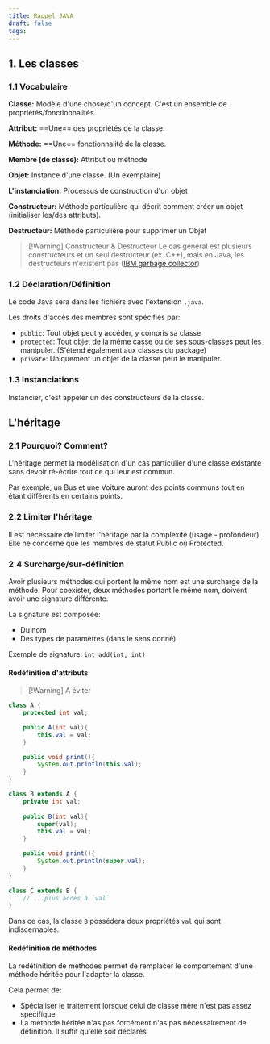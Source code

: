 ```yaml
---
title: Rappel JAVA
draft: false
tags:
---
```

## 1. Les classes

### 1.1 Vocabulaire

**Classe:** Modèle d'une chose/d'un concept. C'est un ensemble de propriétés/fonctionnalités.

**Attribut:** ==Une== des propriétés de la classe.

**Méthode:** ==Une== fonctionnalité de la classe.

**Membre (de classe):** Attribut ou méthode

**Objet:** Instance d'une classe. (Un exemplaire)

**L'instanciation:** Processus de construction d'un objet

**Constructeur:** Méthode particulière qui décrit comment créer un objet (initialiser les/des attributs).

**Destructeur:** Méthode particulière pour supprimer un Objet

> [!Warning] Constructeur & Destructeur
> Le cas général est plusieurs constructeurs et un seul destructeur (ex. C++), mais en Java, les destructeurs n'existent pas ([IBM garbage collector](https://www.ibm.com/topics/garbage-collection-java))

### 1.2 Déclaration/Définition

Le code Java sera dans les fichiers avec l'extension `.java`.

Les droits d'accès des membres sont spécifiés par:
- `public`: Tout objet peut y accéder, y compris sa classe
- `protected`: Tout objet de la même casse ou de ses sous-classes peut les manipuler. (S'étend également aux classes du package)
- `private`: Uniquement un objet de la classe peut le manipuler.

### 1.3 Instanciations

Instancier, c'est appeler un des constructeurs de la classe.


## L'héritage

### 2.1 Pourquoi? Comment?

L'héritage permet la modélisation d'un cas particulier d'une classe existante sans devoir ré-écrire tout ce qui leur est commun.

Par exemple, un Bus et une Voiture auront des points communs tout en étant différents en certains points.

### 2.2 Limiter l'héritage

Il est nécessaire de limiter l'héritage par la complexité (usage - profondeur). Elle ne concerne que les membres de statut Public ou Protected.

### 2.4 Surcharge/sur-définition

Avoir plusieurs méthodes qui portent le même nom est une surcharge de la méthode. Pour coexister, deux méthodes portant le même nom, doivent avoir une signature différente.

La signature est composée:
- Du nom
- Des types de paramètres (dans le sens donné)

Exemple de signature: `int add(int, int)`

#### Redéfinition d'attributs

> [!Warning] A éviter


```java
class A {
	protected int val;

	public A(int val){
		this.val = val;
	}

	public void print(){
		System.out.println(this.val);
	}
}

class B extends A {
	private int val;
	
	public B(int val){
		super(val);
		this.val = val;
	}

	public void print(){
		System.out.println(super.val);
	}
}

class C extends B {
	// ...plus accès à `val`
}
```

Dans ce cas, la classe `B` possédera deux propriétés `val` qui sont indiscernables.

#### Redéfinition de méthodes

La redéfinition de méthodes permet de remplacer le comportement d'une méthode héritée pour l'adapter la classe.

Cela permet de:
- Spécialiser le traitement lorsque celui de classe mère n'est pas assez spécifique
- La méthode héritée n'as pas forcément n'as pas nécessairement de définition. Il suffit qu'elle soit déclarés